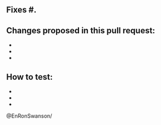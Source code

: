 ## Fixes #.

## Changes proposed in this pull request: 
-
-
-

## How to test: 
-
-
-

@EnRonSwanson/
